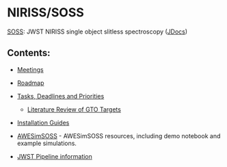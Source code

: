 # NIRISS/SOSS

[SOSS](https://github.com/njcuk9999/jwst-mtl/tree/master/SOSS):  JWST NIRISS single object slitless spectroscopy ([JDocs](https://jwst-docs.stsci.edu/near-infrared-imager-and-slitless-spectrograph/niriss-observing-modes/niriss-single-object-slitless-spectroscopy))

 ## Contents:

 - [Meetings](https://github.com/njcuk9999/jwst-mtl/tree/master/SOSS/meetings)

 - [Roadmap](https://github.com/njcuk9999/jwst-mtl/tree/master/SOSS/roadmap.md)

 - [Tasks, Deadlines and Priorities](https://github.com/njcuk9999/jwst-mtl/tree/master/SOSS/Tasks.md)

    - [Literature Review of GTO Targets](https://www.overleaf.com/3776911865xbtcpnxbgkww)

 - [Installation Guides](https://github.com/njcuk9999/jwst-mtl/blob/master/SOSS/awesimsoss/installation_guides.md)

 - [AWESimSOSS](https://github.com/njcuk9999/jwst-mtl/tree/master/SOSS/awesimsoss) - AWESimSOSS resources, including demo notebook and example simulations.

 - [JWST Pipeline information](https://github.com/njcuk9999/jwst-mtl/blob/master/SOSS/JWST_Pipeline.md)
